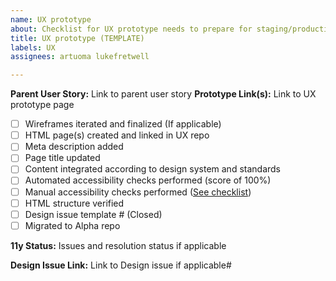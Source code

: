 ```yaml
---
name: UX prototype
about: Checklist for UX prototype needs to prepare for staging/production
title: UX prototype (TEMPLATE)
labels: UX
assignees: artuoma lukefretwell

---
```


**Parent User Story:** Link to parent user story
**Prototype Link(s):** Link to UX prototype page

- [ ] Wireframes iterated and finalized (If applicable)
- [ ] HTML page(s) created and linked in UX repo
- [ ] Meta description added 
- [ ] Page title updated
- [ ] Content integrated according to design system and standards 
- [ ] Automated accessibility checks performed (score of 100%)
- [ ] Manual accessibility checks performed ([See checklist](https://drive.google.com/open?id=0B72FqFUONAggazJwQURQeTBPMEZGRjJXSFNGcDJrMF9ENERR))
- [ ] HTML structure verified
- [ ] Design issue template # (Closed)
- [ ] Migrated to Alpha repo

**11y Status:** Issues and resolution status if applicable


**Design Issue Link:** Link to Design issue if applicable#
